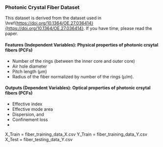 ### Photonic Crystal Fiber Dataset
This dataset is derived from the dataset used in \href{https://doi.org/10.1364/OE.27.036414}{https://doi.org/10.1364/OE.27.036414}. If you have time, please read the paper. 



#### Features (Independent Variables): Physical properties of photonic crsytal fibers (PCFs)
- Number of the rings (between the inner core and outer core) 
- Air hole diameter
- Pitch length ($\mu$m)
- Radius of the fiber normalized by number of the rings ($\mu$/m). 		



####  Outputs (Dependent Variables): Optical properties of photonic crsytal fibers (PCFs)
- Effective index 
- Effective mode area 
- Dispersion, and 
- Confinement loss  
- 

X_Train = fiber_training_data_X.csv
Y_Train = fiber_training_data_Y.csv
X_Test = fiber_testing_data_Y.csv
